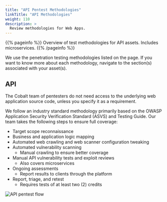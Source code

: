 ```yaml
---
title: "API Pentest Methodologies"
linkTitle: "API Methodologies"
weight: 110
description: >
  Review methodologies for Web Apps.
---
```


{{% pageinfo %}}
Overview of test methodologies for API assets. Includes microservices.
{{% /pageinfo %}}

We use the penetration testing methodologies listed on the page. If you want to know more
about each methodology, navigate to the section(s) associated with your asset(s).

## API

The Cobalt team of pentesters do not need access to the underlying web application source code,
unless you specify it as a requirement.

We follow an industry standard methodology primarily based on the OWASP Application Security
Verification Standard (ASVS) and Testing Guide. Our team takes the following steps to ensure
full coverage:

- Target scope reconnaissance
- Business and application logic mapping
- Automated web crawling and web scanner configuration tweaking
- Automated vulnerability scanning
  - Manual crawling to ensure better coverage
- Manual API vulnerability tests and exploit reviews
  - Also covers microservices 
- Ongoing assessments
  - Report results to clients through the platform
- Report, triage, and retest
  - Requires tests of at least two (2) credits

![API pentest flow](/APIPentest.png)
